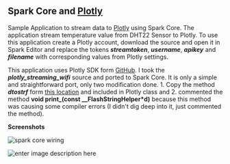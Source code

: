 Spark Core and [Plotly][1]
--------------------------

Sample Application to stream data to [Plotly][2] using Spark Core. The application stream temperature value from DHT22 Sensor to Plotly. To use this application create a Plotly account, download the source and open it in Spark Editor and replace the tokens ***streamtoken***, ***username***, ***apikey*** and ***filename*** with corresponding values from Plotly settings.

This application uses Plotly SDK form [GitHub][3]. I took the ***plotly_streaming_wifi*** source and ported to Spark Core. It is only a simple and straightforward  port, only two modification done. 1. Copy the method ***dtostrf*** form [this location][4] and included in Plotly class and 2. commented the method **void print_(const __FlashStringHelper*d)** because this method was causing some compiler errors (I didn't dig deep into it, just commented the method).

**Screenshots**

![spark core wiring][5] 

![enter image description here][6]


  [1]: https://plot.ly
  [2]: https://plot.ly
  [3]: https://github.com/plotly/arduino-api
  [4]: https://github.com/spark/core-firmware/blob/master/src/spark_wiring_string.cpp
  [5]: https://raw.githubusercontent.com/krvarma/Plotly_SparkCore/master/IMG_0084.JPG
  [6]: https://raw.githubusercontent.com/krvarma/Plotly_SparkCore/master/IMG_0085.JPG